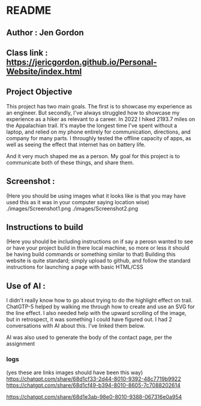 # README
## Author : Jen Gordon
## Class link : https://jericgordon.github.io/Personal-Website/index.html
## Project Objective
This project has two main goals. The first is to showcase my experience as an engineer. But secondly, I've always struggled how to showcase my experience as a hiker as relevant to a career. In 2022 I hiked 2193.7 miles on the Appalachian trail. It's maybe the longest time I've spent without a laptop, and relied on my phone entirely for communication, directions, and company for many parts. I throughly tested the offline capacity of apps, as well as seeing the effect that internet has on battery life.
 
And it very much shaped me as a person. My goal for this project is to communicate both of these things, and share them.
## Screenshot :
(Here you should be using images what it looks like is that you may have used this as it was in your computer saying location wise)
./images/Screenshot1.png
./images/Screenshot2.png



## Instructions to build
(Here you should be including instructions on if say a perosn wanted to see or have your project build in there local machine, so more or less it should be having build commands or something similar to that)
Building this website is quite standard; simply upload to github, and follow the standard instructions for launching a page with basic HTML/CSS

## Use of AI :
I didn't really know how to go about trying to do the highlight effect on trail. ChatGTP-5 helped by walking me through how to create and use an SVG for the line effect. I also needed help with the upward scrolling of the image, but in retrospect, it was something I could have figured out. I had 2 conversations with AI about this. I've linked them below.

AI was also used to generate the body of the contact page, per the assignment


### logs
(yes these are links images should have been this way)
https://chatgpt.com/share/68d1cf33-2d44-8010-9392-48c7719b9922
https://chatgpt.com/share/68d1cf49-b394-8010-8605-7c7088202614

https://chatgpt.com/share/68d1e3ab-98e0-8010-9388-067316e0a954
